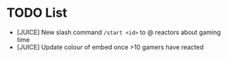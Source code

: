 # TODO List

* [JUICE] New slash command `/start <id>` to @ reactors about gaming time
* [JUICE] Update colour of embed once >10 gamers have reacted